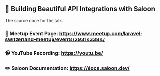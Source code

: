 ## 🤠 Building Beautiful API Integrations with Saloon

The source code for the talk.

### 🎫 Meetup Event Page: https://www.meetup.com/laravel-switzerland-meetup/events/293143384/

### 📹 YouTube Recording: https://youtu.be/

### ✏️ Saloon Documentation: https://docs.saloon.dev/
